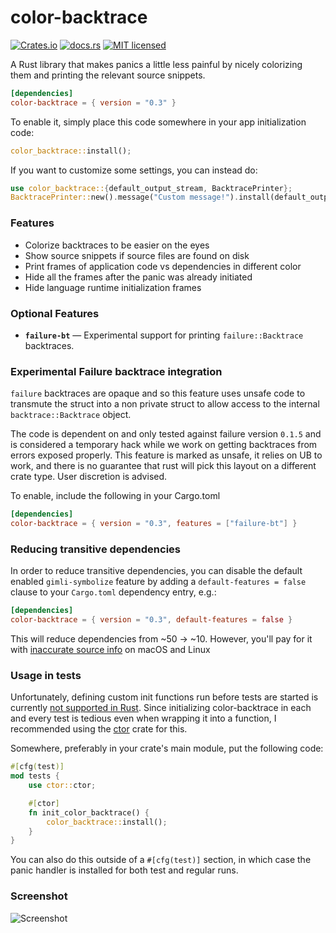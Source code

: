 color-backtrace
===============

[![Crates.io][crates-badge]][crates-url]
[![docs.rs][docs-badge]][docs-url]
[![MIT licensed][mit-badge]][mit-url]

[crates-badge]: https://img.shields.io/crates/v/color-backtrace.svg
[crates-url]: https://crates.io/crates/color-backtrace
[docs-badge]: https://docs.rs/color-backtrace/badge.svg
[docs-url]: https://docs.rs/color-backtrace/
[mit-badge]: https://img.shields.io/badge/license-MIT-blue.svg
[mit-url]: LICENSE

A Rust library that makes panics a little less painful by nicely colorizing them
and printing the relevant source snippets.

```toml
[dependencies]
color-backtrace = { version = "0.3" }
```

To enable it, simply place this code somewhere in your app initialization code:
```rust
color_backtrace::install();
```

If you want to customize some settings, you can instead do:
```rust
use color_backtrace::{default_output_stream, BacktracePrinter};
BacktracePrinter::new().message("Custom message!").install(default_output_stream());
```

### Features
- Colorize backtraces to be easier on the eyes
- Show source snippets if source files are found on disk
- Print frames of application code vs dependencies in different color
- Hide all the frames after the panic was already initiated
- Hide language runtime initialization frames

### Optional Features

- **`failure-bt`** — Experimental support for printing `failure::Backtrace` backtraces.

### **Experimental** Failure backtrace integration

`failure` backtraces are opaque and so this feature uses unsafe code to
transmute the struct into a non private struct to allow access to the internal
`backtrace::Backtrace` object.

The code is dependent on and only tested against failure version `0.1.5` and is
considered a temporary hack while we work on getting backtraces from errors
exposed properly. This feature is marked as unsafe, it relies on UB to work,
and there is no guarantee that rust will pick this layout on a different crate
type. User discretion is advised.

To enable, include the following in your Cargo.toml

```toml
[dependencies]
color-backtrace = { version = "0.3", features = ["failure-bt"] }
```

### Reducing transitive dependencies

In order to reduce transitive dependencies, you can disable the default
enabled `gimli-symbolize` feature by adding a `default-features = false`
clause to your `Cargo.toml` dependency entry, e.g.:

```toml
[dependencies]
color-backtrace = { version = "0.3", default-features = false }
```

This will reduce dependencies from ~50 → ~10. However, you'll pay for it with
[inaccurate source info](https://github.com/athre0z/color-backtrace/issues/2)
on macOS and Linux

### Usage in tests

Unfortunately, defining custom init functions run before tests are started is
currently [not supported in Rust](https://github.com/rust-lang/rfcs/issues/1664).
Since initializing color-backtrace in each and every test is tedious even when
wrapping it into a function, I recommended using the
[ctor](https://crates.io/crates/ctor) crate for this.

Somewhere, preferably in your crate's main module, put the following code:
```rust
#[cfg(test)]
mod tests {
    use ctor::ctor;

    #[ctor]
    fn init_color_backtrace() {
        color_backtrace::install();
    }
}
```

You can also do this outside of a `#[cfg(test)]` section, in which case the
panic handler is installed for both test and regular runs.

### Screenshot
![Screenshot](https://i.imgur.com/jLznHxp.png)
